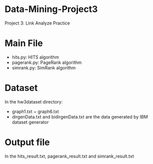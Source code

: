 # Data-Mining-Project3
Project 3: Link Analyze Practice

# Main File
* hits.py: HITS algorithm
* pagerank.py: PageRank algorithm
* simrank.py: SimRank algorithm

# Dataset
In the hw3dataset directory:
* graph1.txt ~ graph6.txt
* dirgenData.txt and bidirgenData.txt are the data generated by IBM dataset generator

# Output file
In the hits_result.txt, pagerank_result.txt and simrank_result.txt
